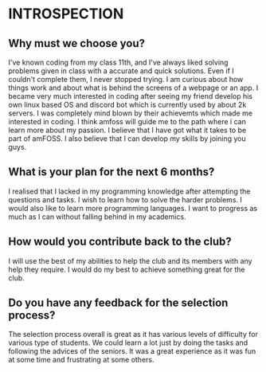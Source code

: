 # INTROSPECTION

## Why must we choose you?
I've known coding from my class 11th, and I've always liked solving problems given in class with a accurate and quick solutions. Even if I couldn't complete them, I never stopped trying. I am curious about how things work and about what is behind the screens of a webpage or an app. I became very much interested in coding after seeing my friend develop his own linux based OS and discord bot which is currently used by about 2k servers. I was completely mind blown by their achievemts which made me interested in coding. I think amfoss will guide me to the path where i can learn more about my passion. I believe that I have got what it takes to be part of amFOSS. I also believe that I can develop my skills by joining you guys.

## What is your plan for the next 6 months?
I realised that I lacked in my programming knowledge after attempting the questions and tasks. I wish to learn how to solve the harder problems. I would also like to learn more programming languages. I want to progress as much as I can without falling behind in my academics.

## How would you contribute back to the club?
I will use the best of my abilities to help the club and its members with any help they require. I would do my best to achieve something great for the club.

## Do you have any feedback for the selection process?
The selection process overall is great as it has various levels of difficulty for various type of students. We could learn a lot just by doing the tasks and following the advices of the seniors. It was a great experience as it was fun at some time and frustrating at some others.
